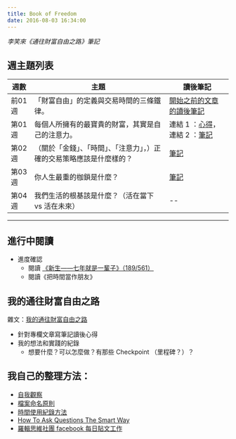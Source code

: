 ```yaml
---
title: Book of Freedom
date: 2016-08-03 16:34:00
---
```


*李笑來《通往財富自由之路》筆記*

## 週主題列表

週數 | 主題 | 讀後筆記
---- | ---- | --------
前01週 | 「財富自由」的定義與交易時間的三條鐵律。 | [開始之前的文章的讀後筆記](http://hanscholem.tw/2016/08/05/BOF-X000-Before-the-Column-Start/)
第01週 | 每個人所擁有的最寶貴的財富，其實是自己的注意力。 | 連結 1 ：[心得](/2016/08/02/20160801-What-is-Most-Precious-for-You/)，連結 2 ：[筆記](/2016/08/06/BOF-X001-1st-Week/)
第02週 | （關於「金錢」、「時間」、「注意力」，）正確的交易策略應該是什麼樣的？ | [筆記](/2016/08/12/BOF-X002-Zip-note/)
第03週 | 你人生最重的枷鎖是什麼？ | [筆記](/2016/08/15/BOF-X003-20160815/)
第04週 | 我們生活的根基該是什麼？（活在當下 vs 活在未來） | --

---

## 進行中閱讀

- 進度確認
    - 閱讀 [《新生——七年就是一輩子》（189/561）](/Freedom/7-year-is-a-lifetime)
    - 閱讀《把時間當作朋友》

## 我的通往財富自由之路

雜文：[我的通往財富自由之路](/2016/08/02/BOF-My-Way-to-Freedom/#comment-2829596752)


- 針對專欄文章寫筆記讀後心得
- 我的想法和實踐的紀錄
    - 想要什麼？可以怎麼做？有那些 Checkpoint （里程碑？）？

## 我自己的整理方法：

- [自我觀察](http://hanscholem.tw/Freedom/self_observe)
- [檔案命名原則](/2016/08/03/BOF-M000/)
- [時間使用紀錄方法](/2016/08/03/BOF-M001-Time-Track/)
- [How To Ask Questions The Smart Way](http://www.catb.org/esr/faqs/smart-questions.html)
- [羅輯思維社團 facebook 每日貼文工作](/Freedom/ljsw_luopangdaily)
